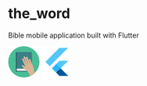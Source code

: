 # the_word

Bible mobile application built with Flutter

![bible](assets/book.png)
![flutter](assets/flutter.png)
